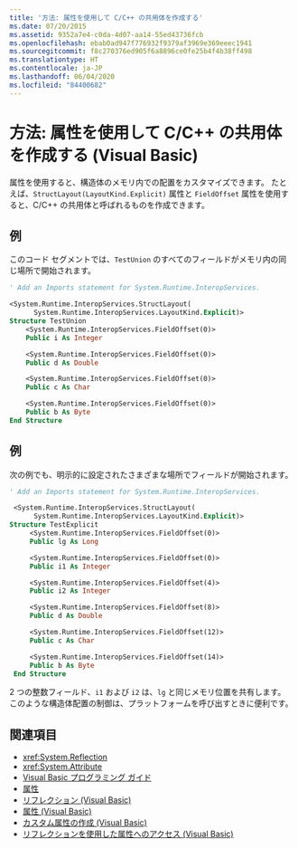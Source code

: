 ```yaml
---
title: '方法: 属性を使用して C/C++ の共用体を作成する'
ms.date: 07/20/2015
ms.assetid: 9352a7e4-c0da-4d07-aa14-55ed43736fcb
ms.openlocfilehash: ebab0ad947f776932f9379af3969e369eeec1941
ms.sourcegitcommit: f8c270376ed905f6a8896ce0fe25b4f4b38ff498
ms.translationtype: HT
ms.contentlocale: ja-JP
ms.lasthandoff: 06/04/2020
ms.locfileid: "84400682"
---
```

# <a name="how-to-create-a-cc-union-by-using-attributes-visual-basic"></a>方法: 属性を使用して C/C++ の共用体を作成する (Visual Basic)

属性を使用すると、構造体のメモリ内での配置をカスタマイズできます。 たとえば、`StructLayout(LayoutKind.Explicit)` 属性と `FieldOffset` 属性を使用すると、C/C++ の共用体と呼ばれるものを作成できます。

## <a name="example"></a>例

このコード セグメントでは、`TestUnion` のすべてのフィールドがメモリ内の同じ場所で開始されます。

```vb
' Add an Imports statement for System.Runtime.InteropServices.

<System.Runtime.InteropServices.StructLayout(
      System.Runtime.InteropServices.LayoutKind.Explicit)>
Structure TestUnion
    <System.Runtime.InteropServices.FieldOffset(0)>
    Public i As Integer

    <System.Runtime.InteropServices.FieldOffset(0)>
    Public d As Double

    <System.Runtime.InteropServices.FieldOffset(0)>
    Public c As Char

    <System.Runtime.InteropServices.FieldOffset(0)>
    Public b As Byte
End Structure
```

## <a name="example"></a>例

次の例でも、明示的に設定されたさまざまな場所でフィールドが開始されます。

```vb
' Add an Imports statement for System.Runtime.InteropServices.

 <System.Runtime.InteropServices.StructLayout(
      System.Runtime.InteropServices.LayoutKind.Explicit)>
Structure TestExplicit
     <System.Runtime.InteropServices.FieldOffset(0)>
     Public lg As Long

     <System.Runtime.InteropServices.FieldOffset(0)>
     Public i1 As Integer

     <System.Runtime.InteropServices.FieldOffset(4)>
     Public i2 As Integer

     <System.Runtime.InteropServices.FieldOffset(8)>
     Public d As Double

     <System.Runtime.InteropServices.FieldOffset(12)>
     Public c As Char

     <System.Runtime.InteropServices.FieldOffset(14)>
     Public b As Byte
 End Structure
```

2 つの整数フィールド、`i1` および `i2` は、`lg` と同じメモリ位置を共有します。 このような構造体配置の制御は、プラットフォームを呼び出すときに便利です。

## <a name="see-also"></a>関連項目

- <xref:System.Reflection>
- <xref:System.Attribute>
- [Visual Basic プログラミング ガイド](../../index.md)
- [属性](../../../../standard/attributes/index.md)
- [リフレクション (Visual Basic)](../reflection.md)
- [属性 (Visual Basic)](../../../language-reference/attributes.md)
- [カスタム属性の作成 (Visual Basic)](creating-custom-attributes.md)
- [リフレクションを使用した属性へのアクセス (Visual Basic)](accessing-attributes-by-using-reflection.md)
